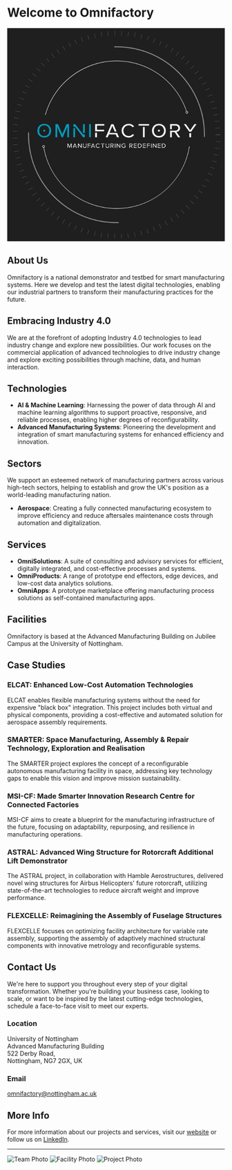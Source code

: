 # Welcome to Omnifactory

![Omnifactory Logo](https://github.com/OmnifactoryGitHub/.github/blob/main/OFlogo.jpg?raw=true)

## About Us

Omnifactory is a national demonstrator and testbed for smart manufacturing systems. Here we develop and test the latest digital technologies, enabling our industrial partners to transform their manufacturing practices for the future.

## Embracing Industry 4.0

We are at the forefront of adopting Industry 4.0 technologies to lead industry change and explore new possibilities. Our work focuses on the commercial application of advanced technologies to drive industry change and explore exciting possibilities through machine, data, and human interaction.

## Technologies

- **AI & Machine Learning**: Harnessing the power of data through AI and machine learning algorithms to support proactive, responsive, and reliable processes, enabling higher degrees of reconfigurability.
- **Advanced Manufacturing Systems**: Pioneering the development and integration of smart manufacturing systems for enhanced efficiency and innovation.

## Sectors

We support an esteemed network of manufacturing partners across various high-tech sectors, helping to establish and grow the UK's position as a world-leading manufacturing nation.

- **Aerospace**: Creating a fully connected manufacturing ecosystem to improve efficiency and reduce aftersales maintenance costs through automation and digitalization.

## Services

- **OmniSolutions**: A suite of consulting and advisory services for efficient, digitally integrated, and cost-effective processes and systems.
- **OmniProducts**: A range of prototype end effectors, edge devices, and low-cost data analytics solutions.
- **OmniApps**: A prototype marketplace offering manufacturing process solutions as self-contained manufacturing apps.

## Facilities

Omnifactory is based at the Advanced Manufacturing Building on Jubilee Campus at the University of Nottingham.

## Case Studies

### ELCAT: Enhanced Low-Cost Automation Technologies

ELCAT enables flexible manufacturing systems without the need for expensive "black box" integration. This project includes both virtual and physical components, providing a cost-effective and automated solution for aerospace assembly requirements.

### SMARTER: Space Manufacturing, Assembly & Repair Technology, Exploration and Realisation

The SMARTER project explores the concept of a reconfigurable autonomous manufacturing facility in space, addressing key technology gaps to enable this vision and improve mission sustainability.

### MSI-CF: Made Smarter Innovation Research Centre for Connected Factories

MSI-CF aims to create a blueprint for the manufacturing infrastructure of the future, focusing on adaptability, repurposing, and resilience in manufacturing operations.

### ASTRAL: Advanced Wing Structure for Rotorcraft Additional Lift Demonstrator

The ASTRAL project, in collaboration with Hamble Aerostructures, delivered novel wing structures for Airbus Helicopters' future rotorcraft, utilizing state-of-the-art technologies to reduce aircraft weight and improve performance.

### FLEXCELLE: Reimagining the Assembly of Fuselage Structures

FLEXCELLE focuses on optimizing facility architecture for variable rate assembly, supporting the assembly of adaptively machined structural components with innovative metrology and reconfigurable systems.

## Contact Us

We're here to support you throughout every step of your digital transformation. Whether you're building your business case, looking to scale, or want to be inspired by the latest cutting-edge technologies, schedule a face-to-face visit to meet our experts.

### Location

University of Nottingham  
Advanced Manufacturing Building  
522 Derby Road,  
Nottingham, NG7 2GX, UK

### Email

[omnifactory@nottingham.ac.uk](mailto:omnifactory@nottingham.ac.uk)

## More Info

For more information about our projects and services, visit our [website](https://omnifactory.com) or follow us on [LinkedIn](https://www.linkedin.com/company/omnifactory).

---

![Team Photo]()
![Facility Photo]()
![Project Photo]()

